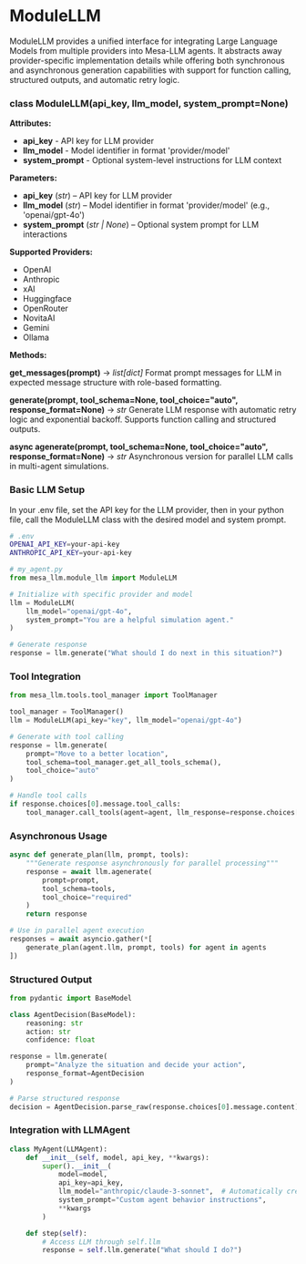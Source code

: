 # ModuleLLM

ModuleLLM provides a unified interface for integrating Large Language Models from multiple providers into Mesa-LLM agents. It abstracts away provider-specific implementation details while offering both synchronous and asynchronous generation capabilities with support for function calling, structured outputs, and automatic retry logic.

### class ModuleLLM(api_key, llm_model, system_prompt=None)

**Attributes:**
- **api_key** - API key for LLM provider
- **llm_model** - Model identifier in format 'provider/model'
- **system_prompt** - Optional system-level instructions for LLM context

**Parameters:**
- **api_key** (*str*) – API key for LLM provider
- **llm_model** (*str*) – Model identifier in format 'provider/model' (e.g., 'openai/gpt-4o')
- **system_prompt** (*str | None*) – Optional system prompt for LLM interactions

**Supported Providers:**
- OpenAI
- Anthropic
- xAI
- Huggingface
- OpenRouter
- NovitaAI
- Gemini
- Ollama

**Methods:**

**get_messages(prompt)** → *list[dict]*
Format prompt messages for LLM in expected message structure with role-based formatting.

**generate(prompt, tool_schema=None, tool_choice="auto", response_format=None)** → *str*
Generate LLM response with automatic retry logic and exponential backoff. Supports function calling and structured outputs.

**async agenerate(prompt, tool_schema=None, tool_choice="auto", response_format=None)** → *str*
Asynchronous version for parallel LLM calls in multi-agent simulations.

### Basic LLM Setup
In your .env file, set the API key for the LLM provider, then in your python file, call the ModuleLLM class with the desired model and system prompt.

```bash
# .env
OPENAI_API_KEY=your-api-key
ANTHROPIC_API_KEY=your-api-key
```


```python
# my_agent.py
from mesa_llm.module_llm import ModuleLLM

# Initialize with specific provider and model
llm = ModuleLLM(
    llm_model="openai/gpt-4o",
    system_prompt="You are a helpful simulation agent."
)

# Generate response
response = llm.generate("What should I do next in this situation?")
```

### Tool Integration

```python
from mesa_llm.tools.tool_manager import ToolManager

tool_manager = ToolManager()
llm = ModuleLLM(api_key="key", llm_model="openai/gpt-4o")

# Generate with tool calling
response = llm.generate(
    prompt="Move to a better location",
    tool_schema=tool_manager.get_all_tools_schema(),
    tool_choice="auto"
)

# Handle tool calls
if response.choices[0].message.tool_calls:
    tool_manager.call_tools(agent=agent, llm_response=response.choices[0].message)
```

### Asynchronous Usage

```python
async def generate_plan(llm, prompt, tools):
    """Generate response asynchronously for parallel processing"""
    response = await llm.agenerate(
        prompt=prompt,
        tool_schema=tools,
        tool_choice="required"
    )
    return response

# Use in parallel agent execution
responses = await asyncio.gather(*[
    generate_plan(agent.llm, prompt, tools) for agent in agents
])
```

### Structured Output

```python
from pydantic import BaseModel

class AgentDecision(BaseModel):
    reasoning: str
    action: str
    confidence: float

response = llm.generate(
    prompt="Analyze the situation and decide your action",
    response_format=AgentDecision
)

# Parse structured response
decision = AgentDecision.parse_raw(response.choices[0].message.content)
```

### Integration with LLMAgent

```python
class MyAgent(LLMAgent):
    def __init__(self, model, api_key, **kwargs):
        super().__init__(
            model=model,
            api_key=api_key,
            llm_model="anthropic/claude-3-sonnet",  # Automatically creates ModuleLLM
            system_prompt="Custom agent behavior instructions",
            **kwargs
        )

    def step(self):
        # Access LLM through self.llm
        response = self.llm.generate("What should I do?")
```